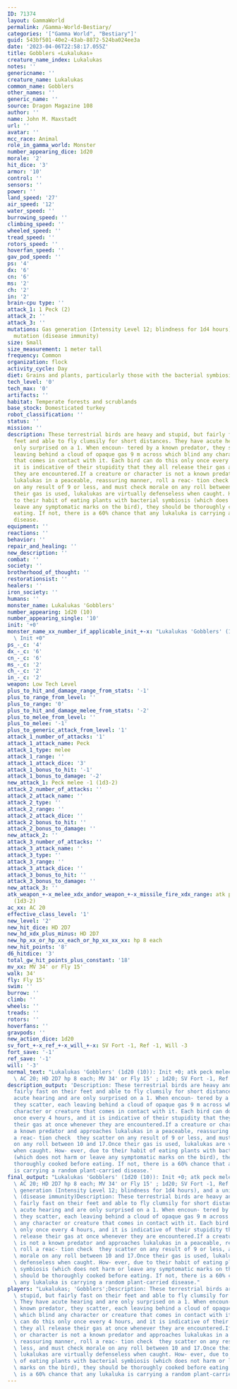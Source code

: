 ```yaml
---
ID: 71374
layout: GammaWorld
permalink: /Gamma-World-Bestiary/
categories: '["Gamma World", "Bestiary"]'
guid: 543bf501-40e2-43ab-8872-524ba024ee3a
date: '2023-04-06T22:58:17.055Z'
title: Gobblers «Lukalukas»
creature_name_index: Lukalukas
notes: ''
genericname: ''
creature_name: Lukalukas
common_name: Gobblers
other_names: ''
generic_name: ''
source: Dragon Magazine 108
author: ''
name: John M. Maxstadt
url: ''
avatar: ''
mcc_race: Animal
role_in_gamma_world: Monster
number_appearing_dice: 1d20
morale: '2'
hit_dice: '3'
armor: '10'
control: ''
sensors: ''
power: ''
land_speed: '27'
air_speed: '12'
water_speed: ''
burrowing_speed: ''
climbing_speed: ''
wheeled_speed: ''
tread_speed: ''
rotors_speed: ''
hoverfan_speed: ''
gav_pod_speed: ''
ps: '4'
dx: '6'
cn: '6'
ms: '2'
ch: '2'
in: '2'
brain-cpu type: ''
attack_1: 1 Peck (2)
attack_2: ''
attack_3: ''
mutations: Gas generation (Intensity Level 12; blindness for 1d4 hours), and a unique
  mutation (disease immunity)
size: Small
size_measurement: 1 meter tall
frequency: Common
organization: flock
activity_cycle: Day
diet: Grains and plants, particularly those with the bacterial symbiosis mutation
tech_level: '0'
tech_max: '0'
artifacts: ''
habitat: Temperate forests and scrublands
base_stock: Domesticated turkey
robot_classification: ''
status: ''
mission: ''
description: These terrestrial birds are heavy and stupid, but fairly fast on their
  feet and able to fly clumsily for short distances. They have acute hearing and are
  only surprised on a 1. When encoun- tered by a known predator, they scatter, each
  leaving behind a cloud of opaque gas 9 m across which blind any character or creature
  that comes in contact with it. Each bird can do this only once every 4 hours, and
  it is indicative of their stupidity that they all release their gas at once whenever
  they are encountered.If a creature or character is not a known predator and approaches
  lukalukas in a peaceable, reassuring manner, roll a reac- tion check  they scatter
  on any result of 9 or less, and must check morale on any roll between 10 and 17.Once
  their gas is used, lukalukas are virtually defenseless when caught. How- ever, due
  to their habit of eating plants with bacterial symbiosis (which does not harm or
  leave any symptomatic marks on the bird), they should be thoroughly cooked before
  eating. If not, there is a 60% chance that any lukaluka is carrying a random plant-carried
  disease.
equipment: ''
reactions: ''
behavior: ''
repair_and_healing: ''
new_description: ''
combat: ''
society: ''
brotherhood_of_thought: ''
restorationsist: ''
healers: ''
iron_society: ''
humans: ''
monster_name: Lukalukas 'Gobblers'
number_appearing: 1d20 (10)
number_appearing_single: '10'
init: '+0'
monster_name_xx_number_if_applicable_init_+-x: "Lukalukas 'Gobblers' (1d20 (10)):\
  \ Init +0"
ps_-_c: '4'
dx_-_c: '6'
cn_-_c: '6'
ms_-_c: '2'
ch_-_c: '2'
in_-_c: '2'
weapon: Low Tech Level
plus_to_hit_and_damage_range_from_stats: '-1'
plus_to_range_from_level: ''
plus_to_range: '0'
plus_to_hit_and_damage_melee_from_stats: '-2'
plus_to_melee_from_level: ''
plus_to_melee: '-1'
plus_to_generic_attack_from_level: '1'
attack_1_number_of_attacks: '1'
attack_1_attack_name: Peck
attack_1_type: melee
attack_1_range: ''
attack_1_attack_dice: '3'
attack_1_bonus_to_hit: '-1'
attack_1_bonus_to_damage: '-2'
new_attack_1: Peck melee -1 (1d3-2)
attack_2_number_of_attacks: ''
attack_2_attack_name: ''
attack_2_type: ''
attack_2_range: ''
attack_2_attack_dice: ''
attack_2_bonus_to_hit: ''
attack_2_bonus_to_damage: ''
new_attack_2: ''
attack_3_number_of_attacks: ''
attack_3_attack_name: ''
attack_3_type: ''
attack_3_range: ''
attack_3_attack_dice: ''
attack_3_bonus_to_hit: ''
attack_3_bonus_to_damage: ''
new_attack_3: ''
atk_weapon_+-x_melee_xdx_andor_weapon_+-x_missile_fire_xdx_range: atk peck melee -1
  (1d3-2)
ac_xx: AC 20
effective_class_level: '1'
new_level: '2'
new_hit_dice: HD 2D7
new_hd_xdx_plus_minus: HD 2D7
new_hp_xx_or_hp_xx_each_or_hp_xx_xx_xx: hp 8 each
new_hit_points: '8'
d6_hitdice: '3'
total_gw_hit_points_plus_constant: '18'
mv_xx: MV 34' or Fly 15'
walk: 34'
fly: Fly 15'
swim: ''
burrow: ''
climb: ''
wheels: ''
treads: ''
rotors: ''
hoverfans: ''
gravpods: ''
new_action_dice: 1d20
sv_fort_+-x_ref_+-x_will_+-x: SV Fort -1, Ref -1, Will -3
fort_save: '-1'
ref_save: '-1'
will: '-3'
normal_text: "Lukalukas 'Gobblers' (1d20 (10)): Init +0; atk peck melee -1 (1d3-2);\
  \ AC 20; HD 2D7 hp 8 each; MV 34' or Fly 15' ; 1d20; SV Fort -1, Ref -1, Will -3"
description_output: 'Description: These terrestrial birds are heavy and stupid, but
  fairly fast on their feet and able to fly clumsily for short distances. They have
  acute hearing and are only surprised on a 1. When encoun- tered by a known predator,
  they scatter, each leaving behind a cloud of opaque gas 9 m across which blind any
  character or creature that comes in contact with it. Each bird can do this only
  once every 4 hours, and it is indicative of their stupidity that they all release
  their gas at once whenever they are encountered.If a creature or character is not
  a known predator and approaches lukalukas in a peaceable, reassuring manner, roll
  a reac- tion check  they scatter on any result of 9 or less, and must check morale
  on any roll between 10 and 17.Once their gas is used, lukalukas are virtually defenseless
  when caught. How- ever, due to their habit of eating plants with bacterial symbiosis
  (which does not harm or leave any symptomatic marks on the bird), they should be
  thoroughly cooked before eating. If not, there is a 60% chance that any lukaluka
  is carrying a random plant-carried disease.'
final_output: "Lukalukas 'Gobblers' (1d20 (10)): Init +0; atk peck melee -1 (1d3-2);\
  \ AC 20; HD 2D7 hp 8 each; MV 34' or Fly 15' ; 1d20; SV Fort -1, Ref -1, Will -3Gas\
  \ generation (Intensity Level 12; blindness for 1d4 hours), and a unique mutation\
  \ (disease immunity)Description: These terrestrial birds are heavy and stupid, but\
  \ fairly fast on their feet and able to fly clumsily for short distances. They have\
  \ acute hearing and are only surprised on a 1. When encoun- tered by a known predator,\
  \ they scatter, each leaving behind a cloud of opaque gas 9 m across which blind\
  \ any character or creature that comes in contact with it. Each bird can do this\
  \ only once every 4 hours, and it is indicative of their stupidity that they all\
  \ release their gas at once whenever they are encountered.If a creature or character\
  \ is not a known predator and approaches lukalukas in a peaceable, reassuring manner,\
  \ roll a reac- tion check  they scatter on any result of 9 or less, and must check\
  \ morale on any roll between 10 and 17.Once their gas is used, lukalukas are virtually\
  \ defenseless when caught. How- ever, due to their habit of eating plants with bacterial\
  \ symbiosis (which does not harm or leave any symptomatic marks on the bird), they\
  \ should be thoroughly cooked before eating. If not, there is a 60% chance that\
  \ any lukaluka is carrying a random plant-carried disease."
players: "Lukalukas; 'Gobblers';Description: These terrestrial birds are heavy and\
  \ stupid, but fairly fast on their feet and able to fly clumsily for short distances.\
  \ They have acute hearing and are only surprised on a 1. When encoun- tered by a\
  \ known predator, they scatter, each leaving behind a cloud of opaque gas 9 m across\
  \ which blind any character or creature that comes in contact with it. Each bird\
  \ can do this only once every 4 hours, and it is indicative of their stupidity that\
  \ they all release their gas at once whenever they are encountered.If a creature\
  \ or character is not a known predator and approaches lukalukas in a peaceable,\
  \ reassuring manner, roll a reac- tion check  they scatter on any result of 9 or\
  \ less, and must check morale on any roll between 10 and 17.Once their gas is used,\
  \ lukalukas are virtually defenseless when caught. How- ever, due to their habit\
  \ of eating plants with bacterial symbiosis (which does not harm or leave any symptomatic\
  \ marks on the bird), they should be thoroughly cooked before eating. If not, there\
  \ is a 60% chance that any lukaluka is carrying a random plant-carried disease.|"
---
```

</br>